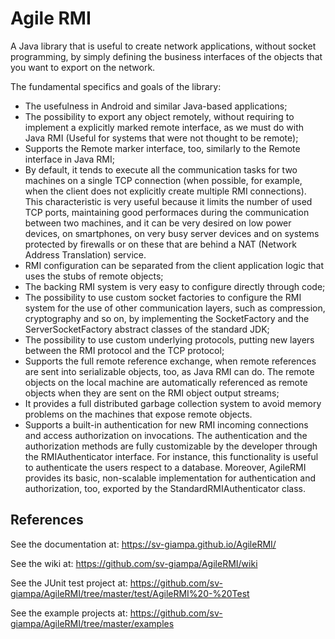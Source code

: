 # Agile RMI
A Java library that is useful to create network applications, without socket programming, by
simply defining the business interfaces of the objects that you want to export on the network.

The fundamental specifics and goals of the library:
- The usefulness in Android and similar Java-based applications;
- The possibility to export any object remotely, without requiring to implement a explicitly marked remote interface, as we must do with Java RMI (Useful for systems that were not thought to be remote);
- Supports the Remote marker interface, too, similarly to the Remote interface in Java RMI;
- By default, it tends to execute all the communication tasks for two machines on a single TCP connection (when possible, for example, when the client does not explicitly create multiple RMI connections). This characteristic is very useful because it limits the number of used TCP ports, maintaining good performaces during the communication between two machines, and it can be very desired on low power devices, on smartphones, on very busy server devices and on systems protected by firewalls or on these that are behind a NAT (Network Address Translation) service.
- RMI configuration can be separated from the client application logic that uses the stubs of remote objects;
- The backing RMI system is very easy to configure directly through code;
- The possibility to use custom socket factories to configure the RMI system for the use of other communication layers, such as compression, cryptography and so on, by implementing the SocketFactory and  the ServerSocketFactory abstract classes of the standard JDK;
- The possibility to use custom underlying protocols, putting new layers between the RMI protocol and the TCP protocol;
- Supports the full remote reference exchange, when remote references are sent into serializable objects, too, as Java RMI can do. The remote objects on the local machine are automatically referenced as remote objects when they are sent on the RMI object output streams;
- It provides a full distributed garbage collection system to avoid memory problems on the machines that expose remote objects.
- Supports a built-in authentication for new RMI incoming connections and access authorization on invocations. The authentication and the authorization methods are fully customizable by the developer through the RMIAuthenticator interface. For instance, this functionality is useful to authenticate the users respect to a database. Moreover, AgileRMI provides its basic, non-scalable implementation for authentication and authorization, too, exported by the StandardRMIAuthenticator class.

## References
See the documentation at: https://sv-giampa.github.io/AgileRMI/

See the wiki at: https://github.com/sv-giampa/AgileRMI/wiki

See the JUnit test project at: https://github.com/sv-giampa/AgileRMI/tree/master/test/AgileRMI%20-%20Test

See the example projects at: https://github.com/sv-giampa/AgileRMI/tree/master/examples
